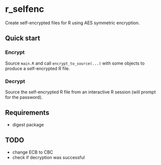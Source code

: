 # r_selfenc

Create self-encrypted files for R using AES symmetric encryption.

## Quick start

### Encrypt

Source `main.R` and call `encrypt_to_source(...)` with some objects to produce a self-encrypted R file.

### Decrypt

Source the self-encrypted R file from an interactive R session (will prompt for the password).

## Requirements

 * digest package

## TODO

 * change ECB to CBC
 * check if decryption was successful
